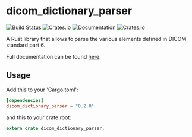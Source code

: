 # dicom_dictionary_parser

[![Build Status](https://travis-ci.com/Blubbz0r/dicom_dictionary_parser.svg?branch=master)](https://travis-ci.com/Blubbz0r/dicom_dictionary_parser)
[![Crates.io](https://img.shields.io/crates/v/dicom_dictionary_parser.svg)](https://crates.io/crates/dicom_dictionary_parser)
[![Documentation](https://docs.rs/dicom_dictionary_parser/badge.svg)](https://docs.rs/dicom_dictionary_parser)
[![Crates.io](https://img.shields.io/crates/l/dicom_dictionary_parser.svg)](https://crates.io/crates/dicom_dictionary_parser)

A Rust library that allows to parse the various elements defined in DICOM 
standard part 6.

Full documentation can be found [here](https://docs.rs/dicom_dictionary_parser).

## Usage

Add this to your 'Cargo.toml':

```toml
[dependencies]
dicom_dictionary_parser = "0.2.0"
```

and this to your crate root:

```rust
extern crate dicom_dictionary_parser;
```